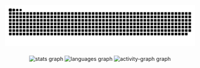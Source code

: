 
<img src="https://raw.githubusercontent.com/kazai777/kazai777/output/snake.svg" alt="Snake animation" />

###

<div align="center">
  <img src="https://github-readme-stats.vercel.app/api?username=kazai777&hide_title=true&hide_rank=false&show_icons=true&include_all_commits=true&count_private=true&disable_animations=false&theme=tokyonight&locale=en&hide_border=true&order=1" height="145" alt="stats graph"  />
  <img src="https://github-readme-stats.vercel.app/api/top-langs?username=kazai777&locale=en&hide_title=true&layout=compact&card_width=320&langs_count=5&theme=tokyonight&hide_border=true&order=2" height="145" alt="languages graph"  />
  <img src="https://github-readme-activity-graph.vercel.app/graph?username=kazai777&radius=16&theme=tokyo-night&area=true&order=5&hide_border=true&hide_title=true" height="300" alt="activity-graph graph"  />
</div>

###
